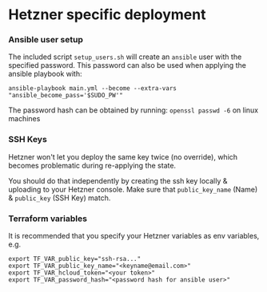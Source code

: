 # Hetzner specific deployment

### Ansible user setup

The included script `setup_users.sh` will create an `ansible` user with the specified password. This password can also be used when applying the ansible playbook with:

`ansible-playbook main.yml --become --extra-vars "ansible_become_pass='$SUDO_PW'"`

The password hash can be obtained by running:
`openssl passwd -6` on linux machines

### SSH Keys
Hetzner won't let you deploy the same key twice (no override), which becomes problematic during re-applying the state.

You should do that independently by creating the ssh key locally & uploading to your Hetzner console. Make sure that `public_key_name` (Name) & `public_key` (SSH Key) match.

### Terraform variables

It is recommended that you specify your Hetzner variables as env variables, e.g.
```
export TF_VAR_public_key="ssh-rsa..."
export TF_VAR_public_key_name="<keyname@email.com>"
export TF_VAR_hcloud_token="<your token>"
export TF_VAR_password_hash="<password hash for ansible user>"
```
